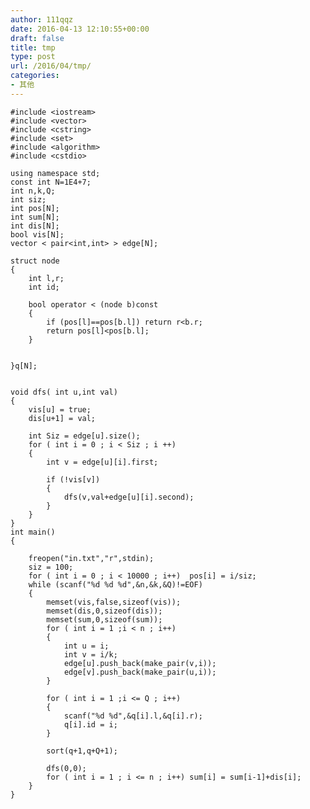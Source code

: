 ```yaml
---
author: 111qqz
date: 2016-04-13 12:10:55+00:00
draft: false
title: tmp
type: post
url: /2016/04/tmp/
categories:
- 其他
---
```




    
    #include <iostream>
    #include <vector>
    #include <cstring>
    #include <set>
    #include <algorithm>
    #include <cstdio>
    
    using namespace std;
    const int N=1E4+7;
    int n,k,Q;
    int siz;
    int pos[N];
    int sum[N];
    int dis[N];
    bool vis[N];
    vector < pair<int,int> > edge[N];
    
    struct node
    {
        int l,r;
        int id;
    
        bool operator < (node b)const
        {
            if (pos[l]==pos[b.l]) return r<b.r;
            return pos[l]<pos[b.l];
        }
    
    
    }q[N];
    
    
    void dfs( int u,int val)
    {
        vis[u] = true;
        dis[u+1] = val;
    
        int Siz = edge[u].size();
        for ( int i = 0 ; i < Siz ; i ++)
        {
            int v = edge[u][i].first;
    
            if (!vis[v])
            {
                dfs(v,val+edge[u][i].second);
            }
        }
    }
    int main()
    {
    
        freopen("in.txt","r",stdin);
        siz = 100;
        for ( int i = 0 ; i < 10000 ; i++)  pos[i] = i/siz;
        while (scanf("%d %d %d",&n,&k,&Q)!=EOF)
        {
            memset(vis,false,sizeof(vis));
            memset(dis,0,sizeof(dis));
            memset(sum,0,sizeof(sum));
            for ( int i = 1 ;i < n ; i++)
            {
                int u = i;
                int v = i/k;
                edge[u].push_back(make_pair(v,i));
                edge[v].push_back(make_pair(u,i));
            }
    
            for ( int i = 1 ;i <= Q ; i++)
            {
                scanf("%d %d",&q[i].l,&q[i].r);
                q[i].id = i;
            }
    
            sort(q+1,q+Q+1);
    
            dfs(0,0);
            for ( int i = 1 ; i <= n ; i++) sum[i] = sum[i-1]+dis[i];
        }
    }
    



